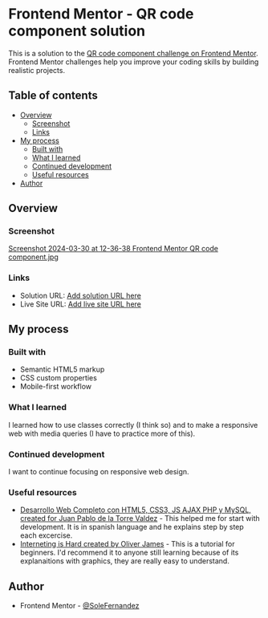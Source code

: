# Frontend Mentor - QR code component solution

This is a solution to the [QR code component challenge on Frontend Mentor](https://www.frontendmentor.io/challenges/qr-code-component-iux_sIO_H). Frontend Mentor challenges help you improve your coding skills by building realistic projects. 

## Table of contents

- [Overview](#overview)
  - [Screenshot](#screenshot)
  - [Links](#links)
- [My process](#my-process)
  - [Built with](#built-with)
  - [What I learned](#what-i-learned)
  - [Continued development](#continued-development)
  - [Useful resources](#useful-resources)
- [Author](#author)


## Overview

### Screenshot

[Screenshot 2024-03-30 at 12-36-38 Frontend Mentor QR code component.jpg](.Screenshot.jpg)


### Links

- Solution URL: [Add solution URL here](https://your-solution-url.com)
- Live Site URL: [Add live site URL here](https://your-live-site-url.com)

## My process

### Built with

- Semantic HTML5 markup
- CSS custom properties
- Mobile-first workflow


### What I learned

I learned how to use classes correctly (I think so) and to make a responsive web with media queries (I have to practice more of this).

### Continued development

I want to continue focusing on responsive web design.


### Useful resources

- [Desarrollo Web Completo con HTML5, CSS3, JS AJAX PHP y MySQL, created for Juan Pablo de la Torre Valdez](https://www.udemy.com/share/1013ea3@lBpRxOgCYv6lciZhHaFueDU5YRw6DZReiXf8g8X403oIeyJk2yg1fpK-4snL_2T8PQ==/) - This helped me for start with development. It is in spanish language and he explains step by step each excercise.
- [Interneting is Hard created by Oliver James](https://internetingishard.netlify.app/) - This is a tutorial for beginners. I'd recommend it to anyone still learning because of its explanaitions with graphics, they are really easy to understand.

## Author

- Frontend Mentor - [@SoleFernandez](https://www.frontendmentor.io/profile/SoleFernandez)


